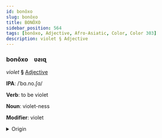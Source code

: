 ```yaml
---
id: bonôxo
slug: bonôxo
title: BONÔXO
sidebar_position: 564
tags: [bonôxo, Adjective, Afro-Asiatic, Color, Color 303]
description: violet § Adjective
---
```


### bonôxo&emsp;<span kind="abugida">ʋƨıɋ</span>

*violet* **§** [Adjective](../../tags/Adjective)

**IPA**: /ˈbɑ.no.ʃɑ/

**Verb**: to be violet

**Noun**: violet-ness

**Modifier**: violet

<details>
    <summary>Origin</summary>
    Neo-Aramaic, Urmia ܒܵܢܲܦ̮ܫܵܐ bānafšā [bɑːnoːʃɑː]<br/>
    <em>Afro-Asiatic Language Family</em>
</details>